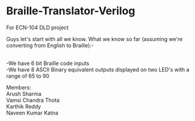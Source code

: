 # Braille-Translator-Verilog
For ECN-104 DLD project

Guys let's start with all we know.
What we know so far (assuming we're converting from English to Braille):-
  
  <br>-We have 6 bit Braille code inputs
  <br>-We have 8 ASCII Binary equivalent outputs displayed on two LED's with a range of 65 to 90
  

Members:<br>
Arush Sharma<br>
Vamsi Chandra Thota<br>
Karthik Reddy<br>
Naveen Kumar Katna
